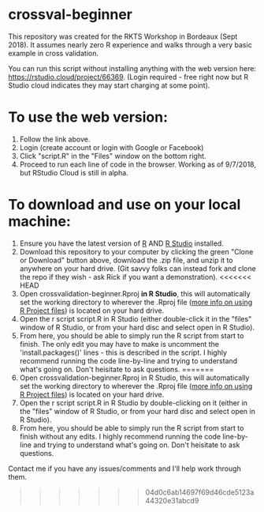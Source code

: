 # crossval-beginner

This repository was created for the RKTS Workshop in Bordeaux (Sept 2018). It assumes nearly zero R experience and walks through a very basic example in cross validation.

You can run this script without installing anything with the web version here: https://rstudio.cloud/project/66369. (Login required - free right now but R Studio cloud indicates they may start charging at some point).

# To use the web version:
1. Follow the link above.
2. Login (create account or login with Google or Facebook)
3. Click "script.R" in the "Files" window on the bottom right.
4. Proceed to run each line of code in the browser.
Working as of 9/7/2018, but RStudio Cloud is still in alpha.

# To download and use on your local machine:

1. Ensure you have the latest version of [R](https://cran.r-project.org/) AND [R Studio](https://www.rstudio.com/products/rstudio/download/#download) installed.
2. Download this repository to your computer by clicking the green "Clone or Download" button above, download the .zip file, and unzip it to anywhere on your hard drive. (Git savvy folks can instead fork and clone the repo if they wish - ask Rick if you want a demonstration).
<<<<<<< HEAD
3. Open crossvalidation-beginner.Rproj **in R Studio**, this will automatically set the working directory to wherever the .Rproj file ([more info on using R Project files](https://support.rstudio.com/hc/en-us/articles/200526207-Using-Projects)) is located on your hard drive.
4. Open the r script script.R in R Studio (either double-click it in the "files" window of R Studio, or from your hard disc and select open in R Studio).
5. From here, you should be able to simply run the R script from start to finish. The only edit you may have to make is uncomment the 'install.packages()' lines - this is described in the script. I highly recommend running the code line-by-line and trying to understand what's going on. Don't heisitate to ask questions.
=======
3. Open crossvalidation-beginner.Rproj in R Studio, this will automatically set the working directory to wherever the .Rproj file ([more info on using R Project files](https://support.rstudio.com/hc/en-us/articles/200526207-Using-Projects)) is located on your hard drive.
4. Open the r script script.R in R Studio by double-clicking on it (either in the "files" window of R Studio, or from your hard disc and select open in R Studio).
5. From here, you should be able to simply run the R script from start to finish without any edits. I highly recommend running the code line-by-line and trying to understand what's going on. Don't heisitate to ask questions.

Contact me if you have any issues/comments and I'll help work through them.
>>>>>>> 04d0c6ab14697f69d46cde5123a44320e31abcd9
